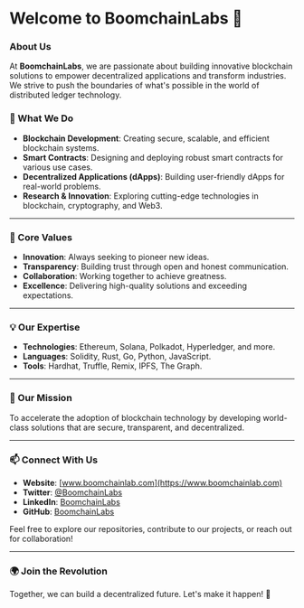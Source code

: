 # Welcome to BoomchainLabs 🚀

### About Us
At **BoomchainLabs**, we are passionate about building innovative blockchain solutions to empower decentralized applications and transform industries. We strive to push the boundaries of what's possible in the world of distributed ledger technology.

### 🌉 What We Do
- **Blockchain Development**: Creating secure, scalable, and efficient blockchain systems.
- **Smart Contracts**: Designing and deploying robust smart contracts for various use cases.
- **Decentralized Applications (dApps)**: Building user-friendly dApps for real-world problems.
- **Research & Innovation**: Exploring cutting-edge technologies in blockchain, cryptography, and Web3.

---

### 🔑 Core Values
- **Innovation**: Always seeking to pioneer new ideas.
- **Transparency**: Building trust through open and honest communication.
- **Collaboration**: Working together to achieve greatness.
- **Excellence**: Delivering high-quality solutions and exceeding expectations.

---

### 💡 Our Expertise
- **Technologies**: Ethereum, Solana, Polkadot, Hyperledger, and more.
- **Languages**: Solidity, Rust, Go, Python, JavaScript.
- **Tools**: Hardhat, Truffle, Remix, IPFS, The Graph.

---

### 🌟 Our Mission
To accelerate the adoption of blockchain technology by developing world-class solutions that are secure, transparent, and decentralized.

---

### 📫 Connect With Us
- **Website**: [www.boomchainlab.com](https://www.boomchainlab.com)
- **Twitter**: [@BoomchainLabs](https://twitter.com/BoomchainLabs)
- **LinkedIn**: [BoomchainLabs](https://www.linkedin.com/company/boomchainlabs/)
- **GitHub**: [BoomchainLabs](https://github.com/BoomchainLabs)

Feel free to explore our repositories, contribute to our projects, or reach out for collaboration!

---

### 🌍 Join the Revolution
Together, we can build a decentralized future. Let's make it happen! 💪

